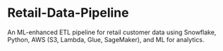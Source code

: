 # Retail-Data-Pipeline
An ML-enhanced ETL pipeline for retail customer data using Snowflake, Python, AWS (S3, Lambda, Glue, SageMaker), and ML for analytics.
